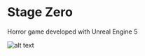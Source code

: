 # Stage Zero

Horror game developed with Unreal Engine 5


![alt text](https://github.com/TegMhomas/Stage-Zero/blob/master/logo.jpg)

